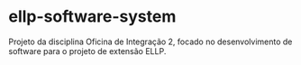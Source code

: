 # ellp-software-system
Projeto da disciplina Oficina de Integração 2, focado no desenvolvimento de software para o projeto de extensão ELLP.
